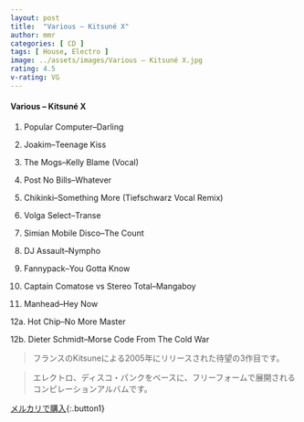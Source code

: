 ```yaml
---
layout: post
title:  "Various – Kitsuné X"
author: mmr
categories: [ CD ]
tags: [ House, Electro ]
image: ../assets/images/Various – Kitsuné X.jpg
rating: 4.5
v-rating: VG
---
```


#### Various – Kitsuné X

1. Popular Computer–Darling

2. Joakim–Teenage Kiss

3. The Mogs–Kelly Blame (Vocal)

4. Post No Bills–Whatever

5. Chikinki–Something More (Tiefschwarz Vocal Remix)

6. Volga Select–Transe

7. Simian Mobile Disco–The Count

8. DJ Assault–Nympho

9. Fannypack–You Gotta Know

10. Captain Comatose vs Stereo Total–Mangaboy

11. Manhead–Hey Now

12a. Hot Chip–No More Master

12b. Dieter Schmidt–Morse Code From The Cold War

> フランスのKitsuneによる2005年にリリースされた待望の3作目です。

> エレクトロ、ディスコ・パンクをベースに、フリーフォームで展開されるコンピレーションアルバムです。

[メルカリで購入](https://jp.mercari.com/item/m55280452092){:.button1}
